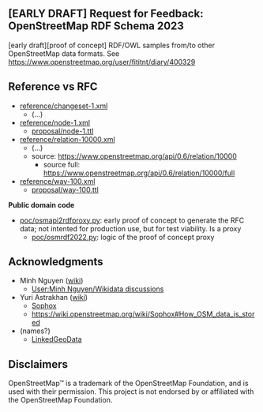 ## [EARLY DRAFT] Request for Feedback: OpenStreetMap RDF Schema 2023
[early draft][proof of concept] RDF/OWL samples from/to other OpenStreetMap data formats. See https://www.openstreetmap.org/user/fititnt/diary/400329

## Reference vs RFC

- [reference/changeset-1.xml](reference/changeset-1.xml)
  - (...)
- [reference/node-1.xml](reference/node-1.xml)
  - [proposal/node-1.ttl](proposal/node-1.ttl)
- [reference/relation-10000.xml](reference/relation-10000.xml)
  - (...)
  - source: https://www.openstreetmap.org/api/0.6/relation/10000
    - source full: https://www.openstreetmap.org/api/0.6/relation/10000/full
- [reference/way-100.xml](reference/way-100.xml)
  - [proposal/way-100.ttl](proposal/way-100.ttl)

**Public domain code**
- [poc/osmapi2rdfproxy.py](poc/osmapi2rdfproxy.py): early proof of concept to generate the RFC data; not intented for production use, but for test viability. Is a proxy
  - [poc/osmrdf2022.py](poc/osmrdf2022.py): logic of the proof of concept proxy


<!--

./poc/osmdump2rdfcli.py reference/zzz-region-1.xml
./poc/osmdump2rdfcli.py reference/zzz-region-1.xml > poc/tmp/zzz-region-1.ttl
./poc/osmdump2rdfcli.py reference/zzz-region-1.xml > reference/zzz-region-1.ttl
riot --validate poc/tmp/zzz-region-1.ttl

# Turtle to JSON-LD
rdfpipe --output-format=json-ld proposal/zzz-region-1.ttl

# Queries example
arq --query=proposal/query/owl-classes.rq --data=poc/tmp/zzz-region-1.ttl
arq --query=proposal/query/by-name.rq --data=poc/tmp/zzz-region-1.ttl
arq --query=proposal/query/geosparq-example.rq --data=poc/tmp/zzz-region-1.ttl
arq --query=proposal/query/is-admin.rq --data=poc/tmp/zzz-region-1.ttl

# @see https://jena.apache.org/documentation/fuseki2/fuseki-quick-start.html
/opt/apache-jena-fuseki/fuseki-server --file poc/tmp/zzz-region-1.ttl /osm
# http://localhost:3030/#/

curl --output poc/tmp/geosparql_test.rdf https://raw.githubusercontent.com/apache/jena/main/jena-fuseki2/jena-fuseki-geosparql/geosparql_test.rdf

rdfpipe poc/tmp/geosparql_test.rdf > poc/tmp/geosparql_test.rdf.ttl

/opt/apache-jena-fuseki/fuseki-server --file poc/tmp/geosparql_test.rdf /geotest

arq --query=proposal/query/geosparq-example.rq --data=poc/tmp/geosparql_test.rdf

curl --output poc/tmp/geosparql_vocab_all.rdf http://schemas.opengis.net/geosparql/1.0/geosparql_vocab_all.rdf

-->


## Acknowledgments

- Minh Nguyen ([wiki](https://wiki.openstreetmap.org/wiki/User:Minh_Nguyen))
  - [User:Minh Nguyen/Wikidata discussions](https://wiki.openstreetmap.org/wiki/User:Minh_Nguyen/Wikidata_discussions)
- Yuri Astrakhan ([wiki](https://wiki.openstreetmap.org/wiki/User:Yurik))
  - [Sophox](https://wiki.openstreetmap.org/wiki/Sophox)
  - https://wiki.openstreetmap.org/wiki/Sophox#How_OSM_data_is_stored
- (names?)
  - [LinkedGeoData](https://wiki.openstreetmap.org/wiki/LinkedGeoData)

## Disclaimers
<!--
TODO see https://wiki.osmfoundation.org/wiki/Trademark_Policy
-->

OpenStreetMap™ is a trademark of the OpenStreetMap Foundation, and is used with their permission.
This project is not endorsed by or affiliated with the OpenStreetMap Foundation.
